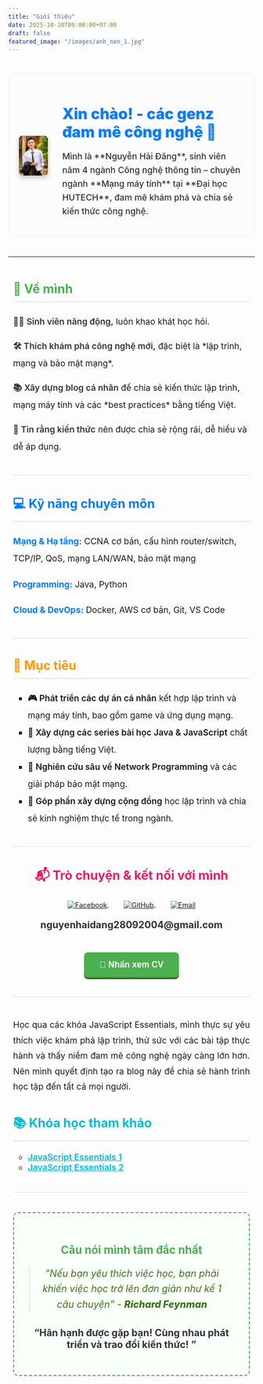 ```yaml
---
title: "Giới thiệu"
date: 2025-10-20T09:00:00+07:00
draft: false
featured_image: "/images/anh_nen_1.jpg"
---
```


<style>
/* CSS cho Modal CV */
.cv-modal {
    display: none; /* Ẩn mặc định */
    position: fixed;
    z-index: 1000; /* Đảm bảo nằm trên cùng */
    left: 0;
    top: 0;
    width: 100%;
    height: 100%;
    overflow: auto; /* Cho phép cuộn */
    background-color: rgba(0,0,0,0.9); /* Nền đen mờ */
}

.cv-modal-content {
    margin: auto;
    display: block;
    width: 90%;
    max-width: 900px; /* Chiều rộng tối đa của CV */
    margin-top: 50px;
}

.cv-modal-content img {
    width: 100%;
    height: auto;
    display: block;
}

/* Nút đóng */
.cv-close {
    position: absolute;
    top: 30px;
    right: 45px;
    color: #fff;
    font-size: 40px;
    font-weight: bold;
    transition: 0.3s;
}

.cv-close:hover,
.cv-close:focus {
    color: #bbb;
    text-decoration: none;
    cursor: pointer;
}
</style>

<div style="
    display: flex; /* Kích hoạt Flexbox */
    align-items: center; /* Căn giữa theo chiều dọc */
    justify-content: center; /* Căn giữa toàn bộ khối theo chiều ngang */
    gap: 30px; /* Khoảng cách giữa ảnh và chữ */
    max-width: 950px; /* Giới hạn chiều rộng khối tổng thể */
    margin: 40px auto; /* Căn giữa khối tổng thể và tạo khoảng cách trên/dưới */
    padding: 20px;
    border: 1px solid #eee; /* Viền nhẹ tạo sự tách biệt */
    border-radius: 12px;
    background-color: #fcfcfc;
">

<p style="text-align:center; margin-top:20px;">
  <img src="gioithieu.jpg" alt="Avatar" style="width: 250px; height: auto; border-radius: 8px; box-shadow: 0 4px 8px rgba(0, 0, 0, 0.2); border: 1px solid #ddd;">
</p>

  <div style="flex-grow: 1; max-width: 700px; text-align: left;">
        <h1 style="
            font-size: 2.2em;
            color: #007bff;
            margin-bottom: 10px;
            text-shadow: 1px 1px 3px rgba(0, 0, 0, 0.2);
            font-weight: 800;
        ">
            Xin chào! - các genz đam mê công nghệ 👋
        </h1>
        <p style="
            font-size: 1.25em; /* Tăng nhẹ kích thước chữ */
            color: #333;
            line-height: 1.6;
            font-weight: 500;
        ">
            Mình là **Nguyễn Hải Đăng**, sinh viên năm 4 ngành Công nghệ thông tin – chuyên ngành **Mạng máy tính** tại **Đại học HUTECH**, đam mê khám phá và chia sẻ kiến thức công nghệ.
        </p>
    </div>
</div>

---

<div style="max-width: 900px; margin: 0 auto; padding: 0 10px;">
    
  <h2 style="color: #4CAF50; border-bottom: 3px solid #eee; padding-bottom: 10px; margin-top: 50px; font-weight: 700; font-size: 1.8em;">
        💼 Về mình
    </h2>
    <ul style="list-style-type: none; padding-left: 0; line-height: 2.0; font-size: 1.25em;">
        <li style="margin-bottom: 15px;"><span style="font-weight: 600; color: #333;">👨‍💻 Sinh viên năng động,</span> luôn khao khát học hỏi.</li>
        <li style="margin-bottom: 15px;"><span style="font-weight: 600; color: #333;">🛠️ Thích khám phá công nghệ mới,</span> đặc biệt là *lập trình, mạng và bảo mật mạng*.</li>
        <li style="margin-bottom: 15px;"><span style="font-weight: 600; color: #333;">📚 Xây dựng blog cá nhân</span> để chia sẻ kiến thức lập trình, mạng máy tính và các *best practices* bằng tiếng Việt.</li>
        <li style="margin-bottom: 15px;"><span style="font-weight: 600; color: #333;">🌟 Tin rằng kiến thức</span> nên được chia sẻ rộng rãi, dễ hiểu và dễ áp dụng.</li>
    </ul>

  <hr style="border: 0; height: 1px; background-color: #ddd; margin: 40px 0;">

  <h2 style="color: #007bff; border-bottom: 3px solid #eee; padding-bottom: 10px; margin-top: 40px; font-weight: 700; font-size: 1.8em;">
        💻 Kỹ năng chuyên môn
    </h2>
    <div style="font-size: 1.25em; line-height: 2.0;">
        <p>
            <span style="font-weight: bold; color: #007bff;">Mạng & Hạ tầng:</span> CCNA cơ bản, cấu hình router/switch, TCP/IP, QoS, mạng LAN/WAN, bảo mật mạng
        </p>
        <p>
            <span style="font-weight: bold; color: #007bff;">Programming:</span> Java, Python
        </p>
        <p>
            <span style="font-weight: bold; color: #007bff;">Cloud & DevOps:</span> Docker, AWS cơ bản, Git, VS Code
        </p>
    </div>

  <hr style="border: 0; height: 1px; background-color: #ddd; margin: 40px 0;">

  <h2 style="color: #ff9800; border-bottom: 3px solid #eee; padding-bottom: 10px; margin-top: 40px; font-weight: 700; font-size: 1.8em;">
        🎯 Mục tiêu
    </h2>
    <ul style="list-style-type: square; padding-left: 30px; line-height: 2.0; font-size: 1.25em;">
        <li><span style="font-weight: 600;">🎮 Phát triển các dự án cá nhân</span> kết hợp lập trình và mạng máy tính, bao gồm game và ứng dụng mạng.</li>
        <li><span style="font-weight: 600;">📖 Xây dựng các series bài học Java & JavaScript</span> chất lượng bằng tiếng Việt.</li>
        <li><span style="font-weight: 600;">🔐 Nghiên cứu sâu về Network Programming</span> và các giải pháp bảo mật mạng.</li>
        <li><span style="font-weight: 600;">🤝 Góp phần xây dựng cộng đồng</span> học lập trình và chia sẻ kinh nghiệm thực tế trong ngành.</li>
    </ul>

  <hr style="border: 0; height: 1px; background-color: #ddd; margin: 40px 0;">

  <div style="text-align:center; margin-bottom: 40px;">
        <h2 style="color: #e91e63; margin-bottom: 25px; font-weight: 700; font-size: 1.8em;">
            📬 Trò chuyện & kết nối với mình
        </h2>
        <p style="margin-bottom: 20px;">
            <a href="https://www.facebook.com/hai.ang.596340" target="_blank" style="margin: 0 15px;">
                <img src="https://cdn-icons-png.flaticon.com/32/733/733547.png" alt="Facebook" style="width: 45px; height: 45px; vertical-align: middle;">
            </a>
            <a href="https://github.com/Dang-Nh-cen" target="_blank" style="margin: 0 15px;">
                <img src="https://cdn-icons-png.flaticon.com/32/733/733553.png" alt="GitHub" style="width: 45px; height: 45px; vertical-align: middle;">
            </a>
            <a href="mailto:nguyenhaidang28092004@gmail.com" target="_blank" style="margin: 0 15px;">
                <img src="https://cdn-icons-png.flaticon.com/32/732/732200.png" alt="Email" style="width: 45px; height: 45px; vertical-align: middle;">
            </a>
        </p>
        <p style="font-weight: 700; font-size: 1.4em; color: #333;">
            nguyenhaidang28092004@gmail.com
        </p>
        
<button id="viewCvButton" style="
    background-color: #4CAF50; /* Màu xanh lá cây */
    color: white;
    padding: 15px 32px;
    text-align: center;
    text-decoration: none;
    display: inline-block;
    font-size: 1.25em;
    margin-top: 25px;
    cursor: pointer;
    border: none;
    border-radius: 8px;
    box-shadow: 0 4px #38761D;
    transition: all 0.2s;
    font-weight: 600;
" onmouseover="this.style.backgroundColor='#38761D'" onmouseout="this.style.backgroundColor='#4CAF50'">
    📄 Nhấn xem CV
</button>
</div>

  <hr style="border: 0; height: 1px; background-color: #ddd; margin: 40px 0;">

  <div style="font-size: 1.25em; line-height: 1.8; margin-bottom: 40px; text-align: justify;">
        <p>
            Học qua các khóa JavaScript Essentials, mình thực sự yêu thích việc khám phá lập trình, thử sức với các bài tập thực hành và thấy niềm đam mê công nghệ ngày càng lớn hơn. Nên mình quyết định tạo ra blog này để chia sẻ hành trình học tập đến tất cả mọi người.
        </p>
    </div>

  <h2 style="color: #00bcd4; border-bottom: 3px solid #eee; padding-bottom: 10px; margin-top: 40px; font-weight: 700; font-size: 1.8em;">
        📚 Khóa học tham khảo
    </h2>
    <ul style="list-style-type: circle; padding-left: 30px; font-size: 1.25em;">
        <li><a href="https://www.netacad.com/courses/javascript-essentials-1?courseLang=en-US" target="_blank" style="font-weight: 600; color: #00bcd4;">JavaScript Essentials 1</a></li>
        <li><a href="https://www.netacad.com/courses/javascript-essentials-2?courseLang=en-US" target="_blank" style="font-weight: 600; color: #00bcd4;">JavaScript Essentials 2</a></li>
    </ul>

  <hr style="border: 0; height: 1px; background-color: #ddd; margin: 40px 0;">

  <div style="text-align:center; padding: 30px; border: 2px dashed #4CAF50; border-radius: 10px; background-color: #f9fff9; margin-bottom: 40px;">
        <h3 style="color: #4CAF50; margin-bottom: 20px; font-weight: 700; font-size: 1.6em;">
            Câu nói mình tâm đắc nhất
        </h3>
        <blockquote style="
            font-style: italic; 
            font-size: 1.4em; 
            color: #38761D; 
            padding: 0 15px; 
            margin: 0 auto; 
            max-width: 700px;
            line-height: 1.6;
        ">
            "Nếu bạn yêu thích việc học, bạn phải khiến việc học trở lên đơn giản như kể 1 câu chuyện" - <span style="font-weight: 800;">Richard Feynman</span>
        </blockquote>
        <p style="margin-top: 30px; font-weight: 700; font-size: 1.4em; color: #333;">
            “Hân hạnh được gặp bạn! Cùng nhau phát triển và trao đổi kiến thức! ”
        </p>
    </div>
</div>

<div id="cvModal" class="cv-modal">
  <span class="cv-close">&times;</span>
  <div class="cv-modal-content">
    <img id="cvImage" src="/dangcode-blog/images/cv_nguyenhaidang.png" alt="CV Nguyễn Hải Đăng">
  </div>
</div>

<script>
    // Lấy các phần tử modal
    var modal = document.getElementById("cvModal");

    // Lấy nút mở modal
    var btn = document.getElementById("viewCvButton");

    // Lấy phần tử <span> (x) để đóng modal
    var span = document.getElementsByClassName("cv-close")[0];

    // Khi người dùng click vào nút, mở modal 
    btn.onclick = function() {
      modal.style.display = "block";
      // Tùy chọn: ngăn cuộn trang chính
      document.body.style.overflow = "hidden"; 
    }

    // Khi người dùng click vào (x), đóng modal
    span.onclick = function() {
      modal.style.display = "none";
      // Tùy chọn: cho phép cuộn trang chính lại
      document.body.style.overflow = "auto";
    }

    // Khi người dùng click bất cứ đâu ngoài modal, đóng nó (ngoại trừ nút)
    window.onclick = function(event) {
      if (event.target == modal) {
        modal.style.display = "none";
        document.body.style.overflow = "auto";
      }
    }
</script>